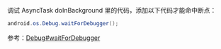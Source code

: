 调试 AsyncTask doInBackground 里的代码，添加以下代码才能命中断点：
```java
android.os.Debug.waitForDebugger();
```
参考：[Debug#waitForDebugger](https://developer.android.com/reference/android/os/Debug.html#waitForDebugger())
